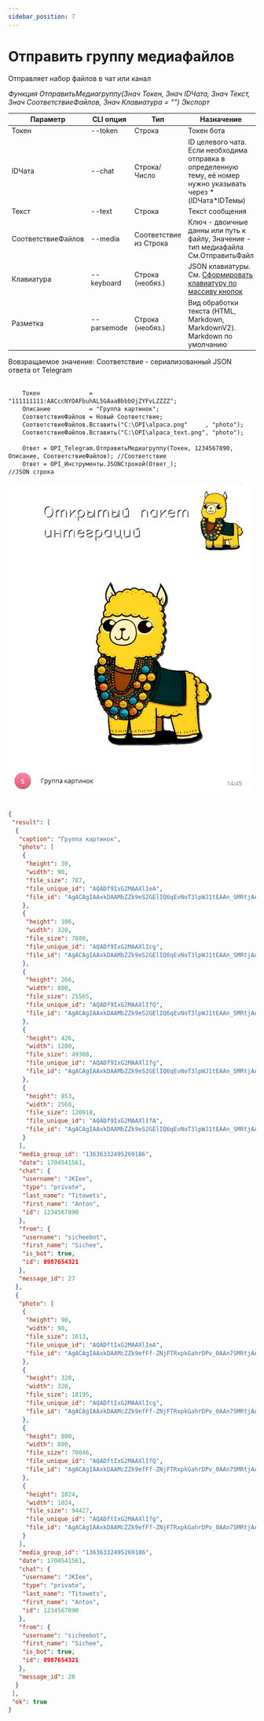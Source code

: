 ```yaml
---
sidebar_position: 7
---
```


# Отправить группу медиафайлов
Отправляет набор файлов в чат или канал


*Функция ОтправитьМедиагруппу(Знач Токен, Знач IDЧата, Знач Текст, Знач СоответствиеФайлов, Знач Клавиатура = "") Экспорт*

  | Параметр | CLI опция | Тип | Назначение |
  |-|-|-|-|
  | Токен | --token | Строка | Токен бота |
  | IDЧата | --chat | Строка/Число | ID целевого чата. Если необходима отправка в определенную тему, её номер нужно указывать через * (IDЧата*IDТемы) |
  | Текст | --text | Строка | Текст сообщения |
  | СоответствиеФайлов | --media | Соответствие из Строка | Ключ - двоичные данны или путь к файлу, Значение - тип медиафайла См.ОтправитьФайл |
  | Клавиатура | --keyboard | Строка (необяз.) | JSON клавиатуры. См. [Сформировать клавиатуру по массиву кнопок](./Sformirovat-klaviaturu-po-massivu-knopok) |
  | Разметка | --parsemode | Строка (необяз.) | Вид обработки текста (HTML, Markdown, MarkdownV2). Markdown по умолчанию |
  
  Вовзращаемое значение: Соответствие - сериализованный JSON ответа от Telegram


```bsl title="Пример кода"
	
	Токен              = "111111111:AACccNYOAFbuhAL5GAaaBbbbOjZYFvLZZZZ";
	Описание           = "Группа картинок";
	СоответствиеФайлов = Новый Соответствие;
	СоответствиеФайлов.Вставить("C:\OPI\alpaca.png"     , "photo");
	СоответствиеФайлов.Вставить("C:\OPI\alpaca_text.png", "photo");

	Ответ = OPI_Telegram.ОтправитьМедиагруппу(Токен, 1234567890, Описание, СоответствиеФайлов); //Соответствие
	Ответ = OPI_Инструменты.JSONСтрокой(Ответ_);                                                //JSON строка                                            

```

![Результат](img/10.png)

```json title="Результат"

{
 "result": [
  {
   "caption": "Группа картинок",
   "photo": [
    {
     "height": 30,
     "width": 90,
     "file_size": 787,
     "file_unique_id": "AQADf9IxG2MAAXlIeA",
     "file_id": "AgACAgIAAxkDAAMbZZk9eS2GElIQ6qEvNoT3lpWJ1tEAAn_SMRtjAAF5SCTtUEGq6AwJAQADAgADcwADNAQ"
    },
    {
     "height": 106,
     "width": 320,
     "file_size": 7080,
     "file_unique_id": "AQADf9IxG2MAAXlIcg",
     "file_id": "AgACAgIAAxkDAAMbZZk9eS2GElIQ6qEvNoT3lpWJ1tEAAn_SMRtjAAF5SCTtUEGq6AwJAQADAgADbQADNAQ"
    },
    {
     "height": 266,
     "width": 800,
     "file_size": 25565,
     "file_unique_id": "AQADf9IxG2MAAXlIfQ",
     "file_id": "AgACAgIAAxkDAAMbZZk9eS2GElIQ6qEvNoT3lpWJ1tEAAn_SMRtjAAF5SCTtUEGq6AwJAQADAgADeAADNAQ"
    },
    {
     "height": 426,
     "width": 1280,
     "file_size": 49308,
     "file_unique_id": "AQADf9IxG2MAAXlIfg",
     "file_id": "AgACAgIAAxkDAAMbZZk9eS2GElIQ6qEvNoT3lpWJ1tEAAn_SMRtjAAF5SCTtUEGq6AwJAQADAgADeQADNAQ"
    },
    {
     "height": 853,
     "width": 2560,
     "file_size": 120918,
     "file_unique_id": "AQADf9IxG2MAAXlIfA",
     "file_id": "AgACAgIAAxkDAAMbZZk9eS2GElIQ6qEvNoT3lpWJ1tEAAn_SMRtjAAF5SCTtUEGq6AwJAQADAgADdwADNAQ"
    }
   ],
   "media_group_id": "13636332495269186",
   "date": 1704541561,
   "chat": {
    "username": "JKIee",
    "type": "private",
    "last_name": "Titowets",
    "first_name": "Anton",
    "id": 1234567890
   },
   "from": {
    "username": "sicheebot",
    "first_name": "Sichee",
    "is_bot": true,
    "id": 0987654321
   },
   "message_id": 27
  },
  {
   "photo": [
    {
     "height": 90,
     "width": 90,
     "file_size": 1613,
     "file_unique_id": "AQADftIxG2MAAXlIeA",
     "file_id": "AgACAgIAAxkDAAMcZZk9efFf-ZNjFTRxpkGahrDPv_0AAn7SMRtjAAF5SCkLE2kgkDKPAQADAgADcwADNAQ"
    },
    {
     "height": 320,
     "width": 320,
     "file_size": 18195,
     "file_unique_id": "AQADftIxG2MAAXlIcg",
     "file_id": "AgACAgIAAxkDAAMcZZk9efFf-ZNjFTRxpkGahrDPv_0AAn7SMRtjAAF5SCkLE2kgkDKPAQADAgADbQADNAQ"
    },
    {
     "height": 800,
     "width": 800,
     "file_size": 70046,
     "file_unique_id": "AQADftIxG2MAAXlIfQ",
     "file_id": "AgACAgIAAxkDAAMcZZk9efFf-ZNjFTRxpkGahrDPv_0AAn7SMRtjAAF5SCkLE2kgkDKPAQADAgADeAADNAQ"
    },
    {
     "height": 1024,
     "width": 1024,
     "file_size": 94427,
     "file_unique_id": "AQADftIxG2MAAXlIfg",
     "file_id": "AgACAgIAAxkDAAMcZZk9efFf-ZNjFTRxpkGahrDPv_0AAn7SMRtjAAF5SCkLE2kgkDKPAQADAgADeQADNAQ"
    }
   ],
   "media_group_id": "13636332495269186",
   "date": 1704541561,
   "chat": {
    "username": "JKIee",
    "type": "private",
    "last_name": "Titowets",
    "first_name": "Anton",
    "id": 1234567890
   },
   "from": {
    "username": "sicheebot",
    "first_name": "Sichee",
    "is_bot": true,
    "id": 0987654321
   },
   "message_id": 28
  }
 ],
 "ok": true
}

```
